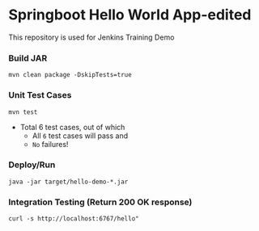# Springboot Hello World App-edited
This repository is used for Jenkins Training Demo

### Build JAR
```
mvn clean package -DskipTests=true
```

### Unit Test Cases
```
mvn test
```
- Total 6 test cases, out of which
  - All `6` test cases will pass and 
  - `No` failures!
 
### Deploy/Run
```
java -jar target/hello-demo-*.jar 
```

### Integration Testing (Return 200 OK response)
```
curl -s http://localhost:6767/hello"
```
